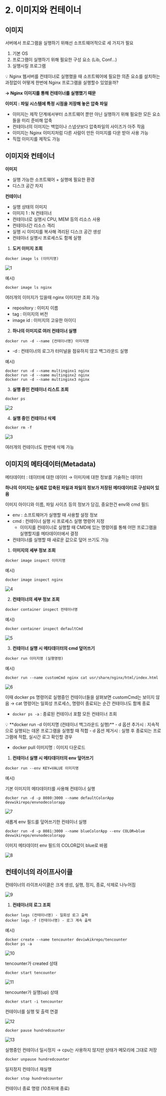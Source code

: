 # 2. 이미지와 컨테이너

## 이미지

서버에서 프로그램을 실행하기 위해선 소프트웨어적으로 세 가지가 필요

1. 기본 OS
2. 프로그램이 실행하기 위해 필요한 구성 요소 (Lib, Conf…)
3. 실행시킬 프로그램

<aside>
💡 Nginx 웹서버를 컨테이너로 실행했을 때 소프트웨어에 필요한 의존 요소를 설치하는 과정없이 어떻게 한번에 Nginx 프로그램을 실행할수 있었을까?

</aside>

**→ Nginx 이미지를 통해 컨테이너를 실행했기 때문**

**이미지 : 파일 시스템에 특정 시점을 저장해 놓은 압축 파일**

- 이미지는 제작 단계에서부터 소프트웨어 뿐만 아닌 실행하기 위해 필요한 모든 요소들을 미리 준비해 압축
- 컨테이너의 이미지는 백업이나 스냅샷보다 압축파일의 사이즈가 아주 작음
- 이미지는 Nginx 이미지처럼 다른 사람이 만든 이미지를 다운 받아 사용 가능
- 직접 이미지를 제작도 가능

## 이미지와 컨테이너

**이미지**

- 실행 가능한 소프트웨어 + 실행에 필요한 환경
- 디스크 공간 차지

**컨테이너**

- 실행 상태의 이미지
- 이미지 1 : N 컨테이너
- 컨테이너로 실행시 CPU, MEM 등의 리소스 사용
- 컨테이너간 리소스 격리
- 실행 시 이미지를 복사해 격리된 디스크 공간 생성
- 컨테이너 실행시 프로세스도 함께 실행

1. **도커 이미지 조회**

```docker
docker image ls (이미지명)
```

![1](https://github.com/boyfromthewell/docker-study/assets/86250281/a8219537-d6ef-4726-892a-6949741166c3)

예시)

```docker
docker image ls nginx
```

여러개의 이미지가 있을때 nginx 이미지만 조회 가능

- repository : 이미지 이름
- tag : 이미지의 버전
- image id : 이미지의 고유한 아이디

2. **하나의 이미지로 여러 컨테이너 실행**

```docker
docker run -d --name {컨테이너명} 이미지명
```

- -d : 컨테이너의 로그가 터미널을 점유하지 않고 백그라운드 실행

예시)

```docker
docker run -d --name multinginx1 nginx
docker run -d --name multinginx2 nginx
docker run -d --name multinginx3 nginx
```

3. **실행 중인 컨테이너 리스트 조회**

```docker
docker ps
```

![2](https://github.com/boyfromthewell/docker-study/assets/86250281/0c033191-b82f-4201-8a95-7ac31698d83d)


4. **실행 중인 컨테이너 삭제**

```docker
docker rm -f
```

![3](https://github.com/boyfromthewell/docker-study/assets/86250281/cf0e02a2-ed1e-48d6-bd61-9a7db1250cba)

여러개의 컨테이너도 한번에 삭제 가능

## 이미지의 메타데이터(Metadata)

메타데이터 : 데이터에 대한 데이터 → 이미지에 대한 정보를 기술하는 데이터

**하나의 이미지는 실제로 압축된 파일과 파일의 정보가 저장된 메타데이터로 구성되어 있음**

이미지 아이디와 이름, 파일 사이즈 등의 정보가 담김, 중요한건 env와 cmd 필드

- env : 소프트웨어가 실행할 때 사용할 설정 정보
- cmd : 컨테이너 실행 시 프로세스 실행 명령어 지정
    - 이미지를 컨테이너로 실행할 때 CMD에 있는 명령어를 통해 어떤 프로그램을 실행할지를 메타데이터에서 결정
- 컨테이너를 실행할 때 새로운 값으로 덮어 쓰기도 가능

1. **이미지의 세부 정보 조회**

```docker
docker image inspect 이미지명
```

예시)

```docker
docker image inspect nginx
```

![4](https://github.com/boyfromthewell/docker-study/assets/86250281/b7c60e69-2280-4313-9979-113a03048eaa)

2. **컨테이너의 세부 정보 조회**

```docker
docker container inspect 컨테이너명
```

예시)

```docker
docker container inspect defaultCmd
```

![5](https://github.com/boyfromthewell/docker-study/assets/86250281/4c6d31f4-6844-4b28-8087-4fd37b2be86b)

3. **컨테이너 실행 시 메타데이터의 cmd 덮어쓰기**

```docker
docker run 이미지명 (실행명령)
```

예시)

```docker
docker run --name customCmd nginx cat usr/share/nginx/html/index.html
```

![6](https://github.com/boyfromthewell/docker-study/assets/86250281/f4e6cd45-1808-4b26-8523-eb742ef01811)

이때  docker ps 명령어로 실행중인 컨테이너들을 살펴보면 customCmd는 보이지 않음 → cat 명령어는 일회성 프로세스, 명령이 종료되는 순간 컨테이너도 함께 종료

- `docker ps -a` : 종료된 컨테이너 포함 모든 컨테이너 조회

<aside>
💡 **docker run -d 이미지명 (컨테이너 백그라운드 실행)**
- d 옵션 추가시 : 지속적으로 실행되는 데몬 프로그램을 실행할 때 적합
- d 옵션 제거시 : 실행 후 종료되는 프로그램에 적합, 실시간 로그 확인할 경우

</aside>

- docker pull 이미지명 : 이미지 다운로드

1. **컨테이너 실행 시 메타데이터의 env 덮어쓰기**

```docker
docker run --env KEY=VALUE 이미지명
```

예시)

기본 이미지의 메타데이터를 사용해 컨테이너 실행

```docker
docker run -d -p 8080:3000 --name defaultColorApp devwikirepo/envnodecolorapp
```

![7](https://github.com/boyfromthewell/docker-study/assets/86250281/b7ec8a16-f052-4f8d-b3c9-9729135879cf)

새롭게 env 필드를 덮어쓰기한 컨테이너 실행

```docker
docker run -d -p 8081:3000 --name blueColorApp --env COLOR=blue devwikirepo/envnodecolorapp
```

이미지 메타데이터 env 필드의 COLOR값이 blue로 바뀜

![8](https://github.com/boyfromthewell/docker-study/assets/86250281/07569ab9-65ee-400b-bfe2-bbffd6dee6cd)

## 컨테이너의 라이프사이클

컨테이너의 라이프사이클은 크게 생성, 실행, 정지, 종료, 삭제로 나누어짐

![9](https://github.com/boyfromthewell/docker-study/assets/86250281/6f967a4a-6170-44f7-bd55-e763ab2ac4db)

1. **컨테이너의 로그 조회**

```docker
docker logs (컨테이너명) - 일회성 로그 출력
docker logs -f (컨테이너명) - 로그 계속 출력
```

예시)

```docker
docker create --name tencounter deviwkikrepo/tencounter
docker ps -a
```

![10](https://github.com/boyfromthewell/docker-study/assets/86250281/b93e664c-2a69-498e-9959-d767540961eb)

tencounter가 created 상태

```docker
docker start tencounter
```

![11](https://github.com/boyfromthewell/docker-study/assets/86250281/c60ffbbd-ae9c-42a8-b7f2-f96357c2301f)

tencounter가 실행(up) 상태

```docker
docker start -i tencounter
```

컨테이너를 실행 및 출력 연결

![12](https://github.com/boyfromthewell/docker-study/assets/86250281/24e98a5a-6b6f-4f1c-9f74-76d84460fd77)

```docker
docker pause hundredcounter
```

![13](https://github.com/boyfromthewell/docker-study/assets/86250281/8329c1dd-8a02-4c16-8295-7d5250b6d7b1)

실행중인 컨테이너 일시정지 → cpu는 사용하지 않지만 상태가 메모리에 그대로 저장

```docker
docker unpause hundredcounter
```

일지정지 컨테이너 재실행

```docker
docker stop hundredcounter
```

컨테이너 종료 명령 (10초뒤에 종료)
